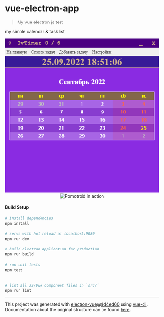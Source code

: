 # vue-electron-app

> My vue electron js test

my simple calendar & task list

<div align="center">
  <img alt="Pomotroid" src=".github/screen-index.png">
</div>
<div align="center">
  <img alt="Pomotroid in action" src=".github/images/sreen-tsks-list.png">
</div>

#### Build Setup

``` bash
# install dependencies
npm install

# serve with hot reload at localhost:9080
npm run dev

# build electron application for production
npm run build

# run unit tests
npm test


# lint all JS/Vue component files in `src/`
npm run lint

```

---

This project was generated with [electron-vue](https://github.com/SimulatedGREG/electron-vue)@[8d4ed60](https://github.com/SimulatedGREG/electron-vue/tree/8d4ed607d65300381a8f47d97923eb07832b1a9a) using [vue-cli](https://github.com/vuejs/vue-cli). Documentation about the original structure can be found [here](https://simulatedgreg.gitbooks.io/electron-vue/content/index.html).
